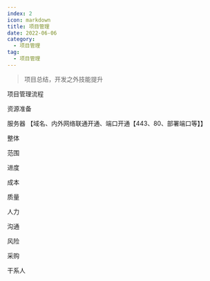 ```yaml
---
index: 2
icon: markdown
title: 项目管理
date: 2022-06-06
category:
  - 项目管理
tag:
  - 项目管理
---
```

> 项目总结，开发之外技能提升
>

<!-- more -->

项目管理流程

资源准备

服务器  【域名、内外网络联通开通、端口开通【443、80、部署端口等】】



整体 

范围

进度

成本

质量

人力

沟通

风险

采购

干系人







